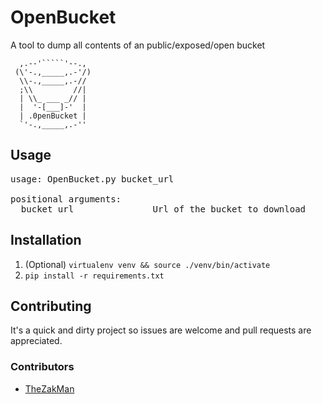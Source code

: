 # OpenBucket
A tool to dump all contents of an public/exposed/open bucket

      ,.--'`````'--., 
     (\'-.,_____,.-'/)
      \\-.,_____,.-//
      ;\\         //|
      | \\_ ___ _// |
      |  '-[___]-'  |
      | .0penBucket |
      `'-.,_____,.-''


## Usage
<pre>
usage: OpenBucket.py bucket_url

positional arguments:
  bucket_url               Url of the bucket to download
</pre>
 
## Installation
  1. (Optional) `virtualenv venv && source ./venv/bin/activate`
  2. `pip install -r requirements.txt`
  
## Contributing
It's a quick and dirty project so issues are welcome and pull requests are appreciated.

### Contributors
  * [TheZakMan](https://tzm.ink/)
